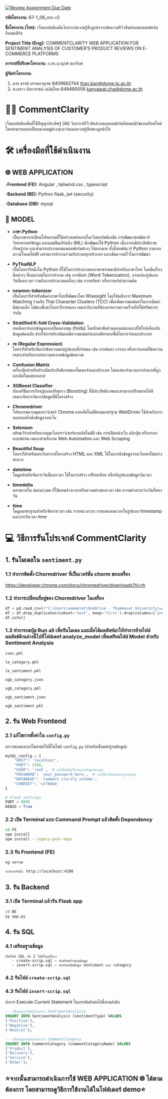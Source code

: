 [![Review Assignment Due Date](https://classroom.github.com/assets/deadline-readme-button-22041afd0340ce965d47ae6ef1cefeee28c7c493a6346c4f15d667ab976d596c.svg)](https://classroom.github.com/a/w8H8oomW)


**รหัสโครงงาน:** 67-1_06_nrc-r2

**ชื่อโครงงาน (ไทย):** เว็บแอปพลิเคชันวิเคราะห์ความรู้สึกลูกค้าจากข้อความรีวิวสินค้าบนแพลตฟอร์มอีคอมเมิร์ซ 

**Project Title (Eng):** COMMENTCLARITY WEB APPLICATION FOR SENTIMENT ANALYSIS OF CUSTOMER’S PRODUCT REVIEWS ON E-COMMERCE PLATFORMS

**อาจารย์ที่ปรึกษาโครงงาน:** อ.ดร.นวฤกษ์  ชลารักษ์

**ผู้จัดทำโครงงาน:** 
1. นาย ธรรม์ บรรพกาญจน์   6409682744  than.ban@dome.tu.ac.th
2. นางสาว กัลยวรรธน์ เฉลิมไทย 649490056 kanyawat.cha@dome.ac.th
# 💬💡 CommentClarity
เว็บแอปพลิเคชันที่ใช้ปัญญาประดิษฐ์ (AI) วิเคราะห์รีวิวสินค้าบนแพลตฟอร์มอีคอมเมิร์ซแบบเรียลไทม์ โดยสามารถแยกเป็นหมวดหมู่ต่างๆและจำแนกความรู้สึกของลูกค้าได้
# 🛠️ เครื่องมือที่ใช้ดำเนินงาน
## 🌐 WEB APPLICATION
-**Frontend (FE):**
Angular , tailwind.css , typescript

-**Backend (BE):**
Python flask,
jwt (security)

-**Database (DB):**
mysql
## 🤖 MODEL
- **ภาษา Python**  
  เป็นภาษาการเขียนโปรแกรมที่ใช้อย่างแพร่หลายในเว็บแอปพลิเคชัน การพัฒนาซอฟต์แวร์ วิทยาศาสตร์ข้อมูล และแมชชีนเลิร์นนิง (ML) นักพัฒนาใช้ Python เนื่องจากมีประสิทธิภาพ เรียนรู้ง่าย และสามารถทำงานบนแพลตฟอร์มต่างๆ ได้มากมาย ทั้งนี้ซอฟต์แวร์ Python สามารถดาวน์โหลดได้ฟรี ผสานการทำงานร่วมกับระบบทุกประเภท และเพิ่มความเร็วในการพัฒนา

- **PyThaiNLP**  
  เป็นไลบรารีหนึ่งใน Python ที่ใช้ในการประมวลผลภาษาธรรมชาติสำหรับภาษาไทย โดยมีเครื่องมือต่างๆ ที่เหมาะสมในการทำงาน เช่น การตัดคำ (Word Tokenization), การแปลงรูปแบบวันที่และเวลา รวมถึงการประมวลผลอื่นๆ เช่น การสกัดคำ หรือการแก้คำสะกดผิด

- **newmm-tokenizer**  
  เป็นไลบรารีสำหรับตัดคำภาษาไทยที่พัฒนาโดย Wisesight โดยใช้หลักการ Maximum Matching ร่วมกับ Thai Character Clusters (TCC) เพื่อเพิ่มความแม่นยำในการตัดคำ มีขนาดเล็ก ไม่ต้องพึ่งพาไลบรารีภายนอก เหมาะกับงานที่ต้องการความรวดเร็วหรือใช้ทรัพยากรจำกัด

- **Stratified K-fold Cross-Validation**  
  เทคนิคการแบ่งข้อมูลออกเป็นหลายชุด (folds) โดยรักษาสัดส่วนของแต่ละคลาสให้ใกล้เคียงกับข้อมูลต้นฉบับ ช่วยให้การประเมินผลมีความแม่นยำและเสถียรมากขึ้นในการจำแนกประเภท

- **re (Regular Expression)**  
  ไลบรารีสำหรับจัดการข้อความตามรูปแบบที่กำหนด เช่น การค้นหา การลบ หรือการแทนที่ข้อความ เหมาะสำหรับการทำความสะอาดข้อมูลข้อความ

- **Confusion Matrix**  
  เครื่องมือสำหรับประเมินประสิทธิภาพของโมเดลจำแนกประเภท โดยแสดงจำนวนการทำนายที่ถูกและผิดในแต่ละคลาส

- **XGBoost Classifier**  
  อัลกอริธึมการเรียนรู้แบบเสริมแรง (Boosting) ที่มีประสิทธิภาพและสามารถปรับขยายได้ดี เหมาะกับการจัดการข้อมูลที่มีโครงสร้าง

- **Chromedriver**  
  โปรแกรมควบคุมเบราว์เซอร์ Chrome แบบอัตโนมัติตามมาตรฐาน WebDriver ใช้สำหรับการทดสอบหรือดึงข้อมูลจากเว็บ

- **Selenium**  
  เฟรมเวิร์กสำหรับควบคุมเว็บเบราว์เซอร์แบบอัตโนมัติ เช่น การเปิดหน้าเว็บ คลิกปุ่ม หรือกรอกแบบฟอร์ม เหมาะสำหรับงาน Web Automation และ Web Scraping

- **Beautiful Soup**  
  ไลบรารีสำหรับแยกวิเคราะห์โครงสร้าง HTML และ XML ใช้ในการดึงข้อมูลจากเว็บเพจได้อย่างสะดวก

- **datetime**  
  โมดูลสำหรับจัดการวันที่และเวลา ใช้ในการสร้าง เปรียบเทียบ หรือจัดรูปแบบข้อมูลวันเวลา

- **timedelta**  
  คลาสภายใน `datetime` ที่ใช้แทนช่วงเวลาหรือความต่างของเวลา เช่น ความต่างระหว่างวันที่สองวัน

- **time**  
  โมดูลมาตรฐานสำหรับจัดการเวลา เช่น การหน่วงเวลา การแสดงผลเวลาในรูปแบบ timestamp และการจับเวลา
time
# 💻 วิธีการรันโปรเจกต์ CommentClarity

## 1. รันโมเดลใน `sentiment.py`

### 1.1 ทำการติดตั้ง Chormdriver ที่เป็นเวอร์ชั่น chorm ของเครื่อง
https://developer.chrome.com/docs/chromedriver/downloads?hl=th

### 1.2 ทำการเปลี่ยนที่อยู่ของ Chormdriver ในเครื่อง
```python
df = pd.read_csv(r"C:\Users\aommelet\OneDrive - Thammasat University\เดสก์ท็อป\CommentCarity\scrap\LabeledData.csv", encoding='utf-8-sig') # แก้เป็นชื่อผู้ใช้งานฐานข้อมูลของคุณ
df = df.drop_duplicates(subset='text', keep='first').drop(columns=['product'])
df.info()
```
### 1.3 ทำการกดปุ่ม Run all เพื่อรันโมเดล และเมื่อได้ผลลัพท์มาให้ทำการย้ายไฟล์ผลลัพธ์ด้านล่างนี้ไปที่โฟล์เดอร์ analyze_model เพื่อเตรียมไฟล์ Model สำหรับ Sentiment Analysis
```file
cvec.pkl

le_category.pkl

le_sentiment.pkl

xgb_category.json

xgb_category.pkl

xgb_sentiment.json

xgb_sentiment.pkl
```
## 2. รัน Web Frontend 

### 2.1 แก้ไขการตั้งค่าใน `config.py`

ตรวจสอบและแก้ไขค่าต่อไปนี้ในไฟล์ `config.py` (สำหรับเชื่อมต่อฐานข้อมูล):

```python
mySQL_config = {
    "HOST": 'localhost',
    "PORT": 3306,
    "USER": 'root',  # แก้เป็นชื่อผู้ใช้งานฐานข้อมูลของคุณ
    "PASSWORD": 'your_password_here',  # แก้เป็นรหัสผ่านของฐานข้อมูล
    "DATABASE": 'comment_clarity_schema',
    "CHARSET": 'utf8mb4'
}

# Flask settings
PORT = 8000
DEBUG = True
```
### 2.2 เปิด Terminal แบบ Command Prompt แล้วติดตั้ง Dependency
```bash
cd FE
npm install
npm install --legacy-peer-deps
```
### 2.3 รัน Frontend (FE)
```bash
ng serve
```
```bash
ระบบจะรันที่: http://localhost:4200
```
## 3. รัน Backend
### 3.1 เปิด Terminal แล้วรัน Flask app

```bash
cd BE
py app.py
```
## 4. รัน SQL

### 4.1 เตรียมฐานข้อมูล
```
เปิดไฟล์ SQL ทั้ง 2 ไฟล์ในเครื่อง:
   - create-scrip.sql – สำหรับสร้างฐานข้อมูล
   - insert-scrip.sql – สำหรับเพิ่มข้อมูล sentiment และ category
```
### 4.2 รันไฟล์ `create-scrip.sql`
### 4.3 รันไฟล์ `insert-scrip.sql`
ทำการ Execute Current Statement ในบรรทัดดังต่อไปนี้ตามลำดับ
```sql
-- เพิ่มข้อมูลเริ่มต้นในตาราง SentimentAnalysis
INSERT INTO SentimentAnalysis (sentimentType) VALUES
('Positive'),
('Negative'),
('Neutral');
```
```sql
-- เพิ่มข้อมูลเริ่มต้นในตาราง CommentCategory
INSERT INTO CommentCategory (commentCategoryName) VALUES
('Product'),
('Delivery'),
('Service'),
('Other');
```
## ⭐️จากนั้นสามารถดำเนินการใช้ WEB APPLICATION 🌐 ได้ตามต้องการ โดยสามารถดูวิธีการใช้งานได้ในโฟล์เดอร์ demo⭐️
